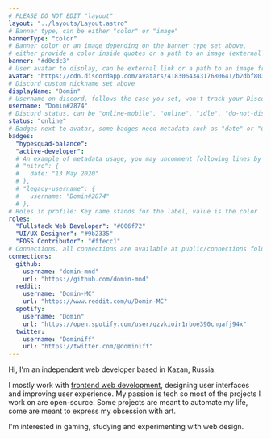 ```yaml
---
# PLEASE DO NOT EDIT "layout"
layout: "../layouts/Layout.astro"
# Banner type, can be either "color" or "image"
bannerType: "color"
# Banner color or an image depending on the banner type set above,
# either provide a color inside quotes or a path to an image (external links are supported)
banner: "#d0cdc3"
# User avatar to display, can be external link or a path to an image from public folder
avatar: "https://cdn.discordapp.com/avatars/418306434317680641/b2dbf8037d99af65706882bbdf6390df.png"
# Discord custom nickname set above
displayName: "Domin"
# Username on discord, follows the case you set, won't track your Discord account e.g. "Domin#2874" or "dominnya"
username: "Domin#2874"
# Discord status, can be "online-mobile", "online", "idle", "do-not-disturb", "invisible" or "streaming"
status: "online"
# Badges next to avatar, some badges need metadata such as "date" or "username", all name are available at public/badges/margins folder
badges:
  "hypesquad-balance": 
  "active-developer":
  # An example of metadata usage, you may uncomment following lines by removing "#":
  # "nitro": {
  #   date: "13 May 2020"
  # },
  # "legacy-username": {
  #   username: "Domin#2874"
  # },
# Roles in profile: Key name stands for the label, value is the color
roles:
  "Fullstack Web Developer": "#006f72"
  "UI/UX Designer": "#9b2335"
  "FOSS Contributor": "#ffecc1"
# Connections, all connections are available at public/connections folder
connections:
  github:
    username: "domin-mnd"
    url: "https://github.com/domin-mnd"
  reddit:
    username: "Domin-MC"
    url: "https://www.reddit.com/u/Domin-MC"
  spotify:
    username: "Domin"
    url: "https://open.spotify.com/user/qzvkioir1rboe390cngafj94x"
  twitter:
    username: "Dominiff"
    url: "https://twitter.com/@dominiff"
---
```


<!-- Your About Me section -->

Hi, I'm an independent web developer based in Kazan, Russia.

I mostly work with [frontend web development](https://domin.pro), designing user interfaces and improving user experience. My passion is tech so most of the projects I work on are open-source. Some projects are meant to automate my life, some are meant to express my obsession with art.

I'm interested in gaming, studying and experimenting with web design.
